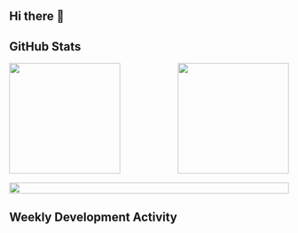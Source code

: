 ## Hi there 👋

## GitHub Stats

 <div style="display: flex; flex-direction: column; flex; gap: 1rem;">
    <div style="display: flex; flex-direction: row; flex; justify-content: space-between;">
        <img height=200 src="https://github-readme-stats-amber-kappa-46.vercel.app/api?username=pellia&show_icons=github&hide_icon=true" />
        <img height=200 src="https://github-readme-stats-amber-kappa-46.vercel.app/api/top-langs?username=pellia&layout=compact&langs_count=6&card_width=300" />
    </div>
    <img style="width: 100%" src="https://streak-stats.demolab.com?user=pellia&mode=daily&card_width=700&card_height=100)">
 </div>

## Weekly Development Activity

<!-- [![Weekly Development Activity](https://github-readme-stats-amber-kappa-46.vercel.app/api/wakatime?username=pellia)](https://github.com/pellia/github-readme-stats) -->

<!--
**Pellia/pellia** is a ✨ _special_ ✨ repository because its `README.md` (this file) appears on your GitHub profile.

Here are some ideas to get you started:

-   🔭 I’m currently working on ...
-   🌱 I’m currently learning ...
-   👯 I’m looking to collaborate on ...
-   🤔 I’m looking for help with ...
-   💬 Ask me about ...
-   📫 How to reach me: ...
-   😄 Pronouns: ...
-   ⚡ Fun fact: ...
    -->
